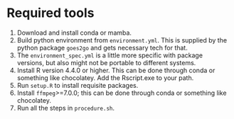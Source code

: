 # Required tools

1. Download and install conda or mamba.
2. Build python environment from `environment.yml`. This is supplied by the python package `goes2go` and gets necessary tech for that.
3. The `environment_spec.yml` is a little more specific with package versions, but also might not be portable to different systems.
4. Install R version 4.4.0 or higher. This can be done through conda or something like chocolatey. Add the Rscript.exe to your path.
5. Run `setup.R` to install requisite packages.
6. Install `ffmpeg`>=7.0.0; this can be done through conda or something like chocolatey.
7. Run all the steps in `procedure.sh`.
